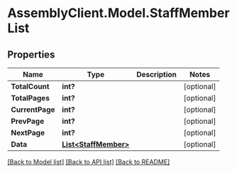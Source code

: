 # AssemblyClient.Model.StaffMemberList
## Properties

Name | Type | Description | Notes
------------ | ------------- | ------------- | -------------
**TotalCount** | **int?** |  | [optional] 
**TotalPages** | **int?** |  | [optional] 
**CurrentPage** | **int?** |  | [optional] 
**PrevPage** | **int?** |  | [optional] 
**NextPage** | **int?** |  | [optional] 
**Data** | [**List&lt;StaffMember&gt;**](StaffMember.md) |  | [optional] 

[[Back to Model list]](../README.md#documentation-for-models) [[Back to API list]](../README.md#documentation-for-api-endpoints) [[Back to README]](../README.md)

